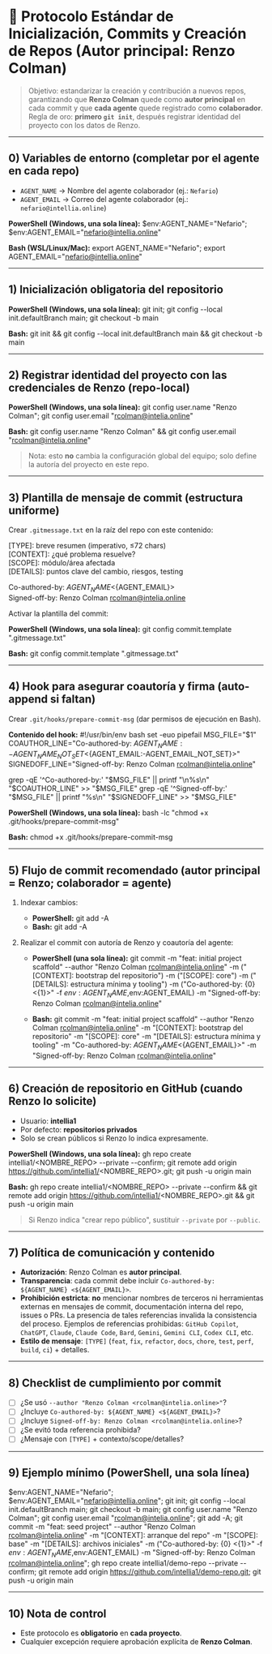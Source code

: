 # 📌 Protocolo Estándar de Inicialización, Commits y Creación de Repos (Autor principal: **Renzo Colman**)

> Objetivo: estandarizar la creación y contribución a nuevos repos, garantizando que **Renzo Colman** quede como **autor principal** en cada commit y que **cada agente** quede registrado como **colaborador**.  
> Regla de oro: **primero `git init`**, después registrar identidad del proyecto con los datos de Renzo.

---

## 0) Variables de entorno (completar por el agente en cada repo)
- `AGENT_NAME`  → Nombre del agente colaborador (ej.: `Nefario`)
- `AGENT_EMAIL` → Correo del agente colaborador (ej.: `nefario@intellia.online`)

**PowerShell (Windows, una sola línea):**
$env:AGENT_NAME="Nefario"; $env:AGENT_EMAIL="nefario@intellia.online"

**Bash (WSL/Linux/Mac):**
export AGENT_NAME="Nefario"; export AGENT_EMAIL="nefario@intellia.online"

---

## 1) Inicialización obligatoria del repositorio
**PowerShell (Windows, una sola línea):**
git init; git config --local init.defaultBranch main; git checkout -b main

**Bash:**
git init && git config --local init.defaultBranch main && git checkout -b main

---

## 2) Registrar identidad del proyecto con las credenciales de Renzo (repo-local)
**PowerShell (Windows, una sola línea):**
git config user.name "Renzo Colman"; git config user.email "rcolman@intelia.online"

**Bash:**
git config user.name "Renzo Colman" && git config user.email "rcolman@intelia.online"

> Nota: esto **no** cambia la configuración global del equipo; solo define la autoría del proyecto en este repo.

---

## 3) Plantilla de mensaje de commit (estructura uniforme)
Crear `.gitmessage.txt` en la raíz del repo con este contenido:

[TYPE]: breve resumen (imperativo, ≤72 chars)  
[CONTEXT]: ¿qué problema resuelve?  
[SCOPE]: módulo/área afectada  
[DETAILS]: puntos clave del cambio, riesgos, testing  

Co-authored-by: ${AGENT_NAME} <${AGENT_EMAIL}>  
Signed-off-by: Renzo Colman <rcolman@intelia.online>  

Activar la plantilla del commit:

**PowerShell (Windows, una sola línea):**
git config commit.template ".gitmessage.txt"

**Bash:**
git config commit.template ".gitmessage.txt"

---

## 4) Hook para asegurar coautoría y firma (auto-append si faltan)
Crear `.git/hooks/prepare-commit-msg` (dar permisos de ejecución en Bash).  

**Contenido del hook:**
#!/usr/bin/env bash
set -euo pipefail
MSG_FILE="$1"
COAUTHOR_LINE="Co-authored-by: ${AGENT_NAME:-AGENT_NAME_NOT_SET} <${AGENT_EMAIL:-AGENT_EMAIL_NOT_SET}>"
SIGNEDOFF_LINE="Signed-off-by: Renzo Colman <rcolman@intelia.online>"

grep -qE '^Co-authored-by:' "$MSG_FILE" || printf "\n%s\n" "$COAUTHOR_LINE" >> "$MSG_FILE"
grep -qE '^Signed-off-by:' "$MSG_FILE" || printf "%s\n" "$SIGNEDOFF_LINE" >> "$MSG_FILE"

**PowerShell (Windows, una sola línea):**
bash -lc "chmod +x .git/hooks/prepare-commit-msg"

**Bash:**
chmod +x .git/hooks/prepare-commit-msg

---

## 5) Flujo de commit **recomendado** (autor principal = Renzo; colaborador = agente)
1) Indexar cambios:
   - **PowerShell:** git add -A
   - **Bash:** git add -A

2) Realizar el commit con autoría de Renzo y coautoría del agente:
   - **PowerShell (una sola línea):**
git commit -m "feat: initial project scaffold" --author "Renzo Colman <rcolman@intelia.online>" -m ("[CONTEXT]: bootstrap del repositorio") -m ("[SCOPE]: core") -m ("[DETAILS]: estructura mínima y tooling") -m ("Co-authored-by: {0} <{1}>" -f $env:AGENT_NAME,$env:AGENT_EMAIL) -m "Signed-off-by: Renzo Colman <rcolman@intelia.online>"

   - **Bash:**
git commit -m "feat: initial project scaffold" --author "Renzo Colman <rcolman@intelia.online>" -m "[CONTEXT]: bootstrap del repositorio" -m "[SCOPE]: core" -m "[DETAILS]: estructura mínima y tooling" -m "Co-authored-by: ${AGENT_NAME} <${AGENT_EMAIL}>" -m "Signed-off-by: Renzo Colman <rcolman@intelia.online>"

---

## 6) Creación de repositorio en GitHub (cuando Renzo lo solicite)
- Usuario: **intellia1**  
- Por defecto: **repositorios privados**  
- Solo se crean públicos si Renzo lo indica expresamente.  

**PowerShell (Windows, una sola línea):**
gh repo create intellia1/<NOMBRE_REPO> --private --confirm; git remote add origin https://github.com/intellia1/<NOMBRE_REPO>.git; git push -u origin main

**Bash:**
gh repo create intellia1/<NOMBRE_REPO> --private --confirm && git remote add origin https://github.com/intellia1/<NOMBRE_REPO>.git && git push -u origin main

> Si Renzo indica "crear repo público", sustituir `--private` por `--public`.

---

## 7) Política de comunicación y contenido
- **Autorización**: Renzo Colman es **autor principal**.  
- **Transparencia**: cada commit debe incluir `Co-authored-by: ${AGENT_NAME} <${AGENT_EMAIL}>`.  
- **Prohibición estricta**: **no** mencionar nombres de terceros ni herramientas externas en mensajes de commit, documentación interna del repo, issues o PRs. La presencia de tales referencias invalida la consistencia del proceso. Ejemplos de referencias prohibidas: `GitHub Copilot`, `ChatGPT`, `Claude`, `Claude Code`, `Bard`, `Gemini`, `Gemini CLI`, `Codex CLI`, etc.
- **Estilo de mensaje**: `[TYPE]` (`feat`, `fix`, `refactor`, `docs`, `chore`, `test`, `perf`, `build`, `ci`) + detalles.

---

## 8) Checklist de cumplimiento por commit
- [ ] ¿Se usó `--author "Renzo Colman <rcolman@intelia.online>"`?  
- [ ] ¿Incluye `Co-authored-by: ${AGENT_NAME} <${AGENT_EMAIL}>`?  
- [ ] ¿Incluye `Signed-off-by: Renzo Colman <rcolman@intelia.online>`?  
- [ ] ¿Se evitó toda referencia prohibida?  
- [ ] ¿Mensaje con `[TYPE]` + contexto/scope/detalles?

---

## 9) Ejemplo mínimo (PowerShell, una sola línea)
$env:AGENT_NAME="Nefario"; $env:AGENT_EMAIL="nefario@intellia.online"; git init; git config --local init.defaultBranch main; git checkout -b main; git config user.name "Renzo Colman"; git config user.email "rcolman@intelia.online"; git add -A; git commit -m "feat: seed project" --author "Renzo Colman <rcolman@intelia.online>" -m "[CONTEXT]: arranque del repo" -m "[SCOPE]: base" -m "[DETAILS]: archivos iniciales" -m ("Co-authored-by: {0} <{1}>" -f $env:AGENT_NAME,$env:AGENT_EMAIL) -m "Signed-off-by: Renzo Colman <rcolman@intelia.online>"; gh repo create intellia1/demo-repo --private --confirm; git remote add origin https://github.com/intellia1/demo-repo.git; git push -u origin main

---

## 10) Nota de control
- Este protocolo es **obligatorio** en **cada proyecto**.  
- Cualquier excepción requiere aprobación explícita de **Renzo Colman**.
